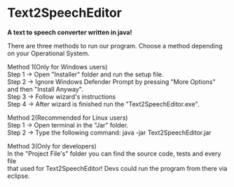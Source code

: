# Text2SpeechEditor
**A text to speech converter written in java!**  
  
  
There are three methods to run our program. Choose a method depending  
on your Operational System.  
  
  
Method 1(Only for Windows users)  
Step 1 -> Open "Installer" folder and run the setup file.  
Step 2 -> Ignore Windows Defender Prompt by pressing "More Options" and then "Install Anyway".  
Step 3 -> Follow wizard's instructions  
Step 4 -> After wizard is finished run the "Text2SpeechEditor.exe".  
  
  
  
Method 2(Recommended for Linux users)  
Step 1 -> Open terminal in the "Jar" folder.  
Step 2 -> Type the following command: java -jar Text2SpeechEditor.jar  
  
  
    
Method 3(Only for developers)  
In the "Project File's" folder you can find the source code, tests and every file  
that used for Text2SpeechEditor! Devs could run the program from there via eclipse.  




